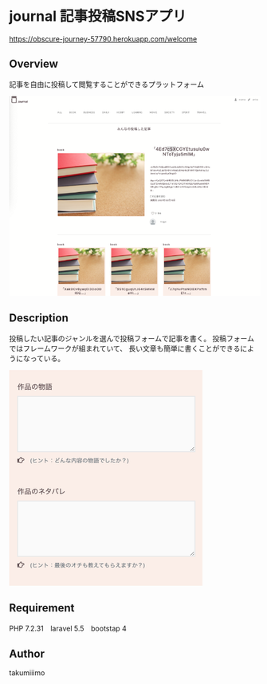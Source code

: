journal 
記事投稿SNSアプリ
====
https://obscure-journey-57790.herokuapp.com/welcome
## Overview
記事を自由に投稿して閲覧することができるプラットフォーム

<img src="public/images/pc_journal.png">

## Description
投稿したい記事のジャンルを選んで投稿フォームで記事を書く。
投稿フォームではフレームワークが組まれていて、
長い文章も簡単に書くことができるにようになっている。

<img src="public/images/movie_form.png">

## Requirement
PHP 7.2.31　laravel 5.5　bootstap 4

## Author
takumiiimo
